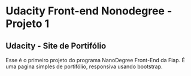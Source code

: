 # Udacity Front-end Nonodegree - Projeto 1
## Udacity - Site de Portifólio

Esse é o primeiro projeto do programa NanoDegree Front-End da Fiap. É uma pagina simples de portifólio, responsiva usando bootstrap.

